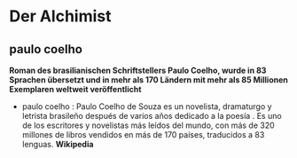 # Der Alchimist
## paulo coelho
**Roman des brasilianischen Schriftstellers Paulo Coelho, wurde in 83 Sprachen übersetzt und in mehr als 170 Ländern mit mehr als 85 Millionen Exemplaren weltweit veröffentlicht**

- paulo coelho : Paulo Coelho de Souza es un novelista,
 dramaturgo y letrista brasileño después de varios años dedicado a la poesía
. Es uno de los escritores y novelistas más leídos del mundo, con más de 320 millones de libros vendidos en más de 170 países, traducidos a 83 lenguas. **Wikipedia** 
>
